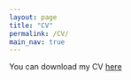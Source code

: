 ```yaml
---
layout: page
title: "CV"
permalink: /CV/
main_nav: true
---
```


You can download my CV [here](CV.pdf)

